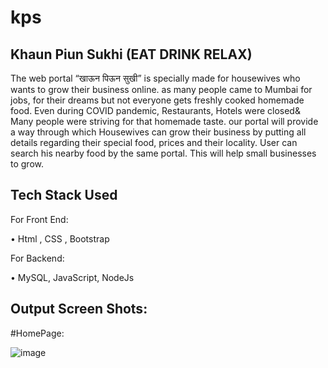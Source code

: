 # kps
 ## Khaun Piun Sukhi (EAT DRINK RELAX)
 
The web portal “खाऊन पिऊन सुखी” is specially made for housewives who wants to grow their business online.
as many people came to Mumbai for jobs, for their dreams but not everyone gets freshly cooked homemade food.
Even during COVID pandemic, Restaurants, Hotels were closed& Many people were striving for that homemade taste. 
our portal will provide a way through which Housewives can grow their business by putting all details regarding their special food, prices and their locality. 
User can search his nearby food by the same portal. This will help small businesses to grow.

## Tech Stack Used

For Front End:

 •	Html , CSS , Bootstrap

For Backend:

 •	MySQL, JavaScript, NodeJs
 
 
 ## Output Screen Shots:
 
 #HomePage:
 
 ![image](https://user-images.githubusercontent.com/53164503/129842681-0f71e9c4-0dac-446b-a9cb-a6df40772ed1.png)


 
 


 
